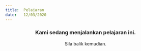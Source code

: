 ```yaml
---
title:  Pelajaran
date:   12/03/2020
---
```


### <center>Kami sedang menjalankan pelajaran ini.</center>
<center>Sila balik kemudian.</center>
